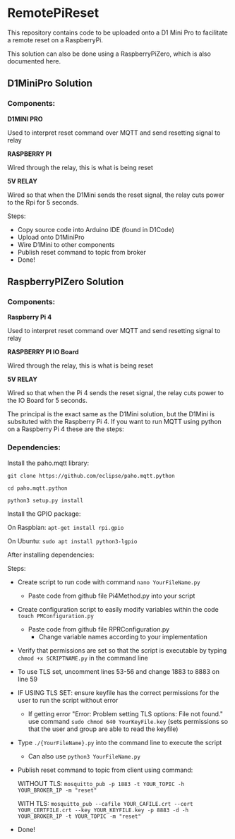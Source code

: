 # RemotePiReset
This repository contains code to be uploaded onto a D1 Mini Pro to facilitate a remote reset on a RaspberryPi. 

This solution can also be done using a RaspberryPiZero, which is also documented here.


## D1MiniPro Solution

### Components:

**D1MINI PRO**

   Used to interpret reset command over MQTT and send resetting signal to relay
    
**RASPBERRY PI**

   Wired through the relay, this is what is being reset
    
**5V RELAY**

   Wired so that when the D1Mini sends the reset signal, the relay cuts power to the Rpi for 5 seconds.
    
   
Steps:
- Copy source code into Arduino IDE (found in D1Code)
- Upload onto D1MiniPro
- Wire D1Mini to other components
- Publish reset command to topic from broker
- Done!
    
    
## RaspberryPIZero Solution

### Components:

**Raspberry Pi 4**

   Used to interpret reset command over MQTT and send resetting signal to relay
    
**RASPBERRY PI IO Board**

   Wired through the relay, this is what is being reset
    
**5V RELAY**

   Wired so that when the Pi 4 sends the reset signal, the relay cuts power to the IO Board for 5 seconds.

The principal is the exact same as the D1Mini solution, but the D1Mini is subsituted with the Raspberry Pi 4. If you want to run MQTT using python on a Raspberry Pi 4 these are the steps:

### Dependencies:

Install the paho.mqtt library:

`git clone https://github.com/eclipse/paho.mqtt.python`

`cd paho.mqtt.python`

`python3 setup.py install`

Install the GPIO package:

On Raspbian: `apt-get install rpi.gpio`

On Ubuntu: `sudo apt install python3-lgpio`

After installing dependencies: 

Steps:
- Create script to run code with command `nano YourFileName.py`
   - Paste code from github file Pi4Method.py into your script
- Create configuration script to easily modify variables within the code `touch PMConfiguration.py`
   - Paste code from github file RPRConfiguration.py
      - Change variable names according to your implementation
- Verify that permissions are set so that the script is executable by typing `chmod +x SCRIPTNAME.py` in the command line
- To use TLS set, uncomment lines 53-56 and change 1883 to 8883 on line 59
- IF USING TLS SET: ensure keyfile has the correct permissions for the user to run the script without error
   - If getting error "Error: Problem setting TLS options: File not found." use command `sudo chmod 640 YourKeyFile.key` (sets permissions so that the user and group are able to read the keyfile)    
- Type `./{YourFileName}.py` into the command line to execute the script
   - Can also use `python3 YourFileName.py`
- Publish reset command to topic from client using command:
   
   WITHOUT TLS: `mosquitto_pub -p 1883 -t YOUR_TOPIC -h YOUR_BROKER_IP -m "reset"`
   
   WITH TLS: `mosquitto_pub --cafile YOUR_CAFILE.crt --cert YOUR_CERTFILE.crt --key YOUR_KEYFILE.key -p 8883 -d -h YOUR_BROKER_IP -t YOUR_TOPIC -m "reset"`

- Done!




